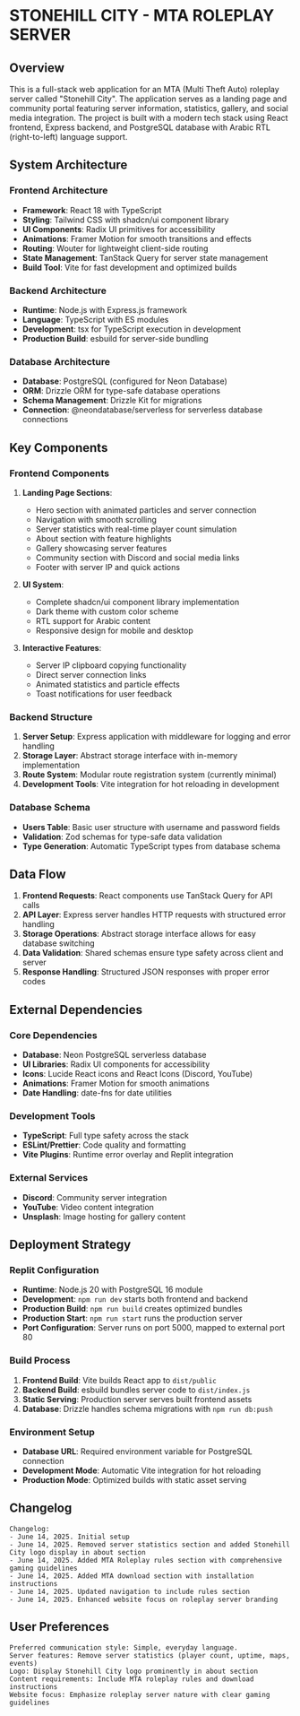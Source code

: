 # STONEHILL CITY - MTA ROLEPLAY SERVER

## Overview

This is a full-stack web application for an MTA (Multi Theft Auto) roleplay server called "Stonehill City". The application serves as a landing page and community portal featuring server information, statistics, gallery, and social media integration. The project is built with a modern tech stack using React frontend, Express backend, and PostgreSQL database with Arabic RTL (right-to-left) language support.

## System Architecture

### Frontend Architecture
- **Framework**: React 18 with TypeScript
- **Styling**: Tailwind CSS with shadcn/ui component library
- **UI Components**: Radix UI primitives for accessibility
- **Animations**: Framer Motion for smooth transitions and effects
- **Routing**: Wouter for lightweight client-side routing
- **State Management**: TanStack Query for server state management
- **Build Tool**: Vite for fast development and optimized builds

### Backend Architecture
- **Runtime**: Node.js with Express.js framework
- **Language**: TypeScript with ES modules
- **Development**: tsx for TypeScript execution in development
- **Production Build**: esbuild for server-side bundling

### Database Architecture
- **Database**: PostgreSQL (configured for Neon Database)
- **ORM**: Drizzle ORM for type-safe database operations
- **Schema Management**: Drizzle Kit for migrations
- **Connection**: @neondatabase/serverless for serverless database connections

## Key Components

### Frontend Components
1. **Landing Page Sections**:
   - Hero section with animated particles and server connection
   - Navigation with smooth scrolling
   - Server statistics with real-time player count simulation
   - About section with feature highlights
   - Gallery showcasing server features
   - Community section with Discord and social media links
   - Footer with server IP and quick actions

2. **UI System**:
   - Complete shadcn/ui component library implementation
   - Dark theme with custom color scheme
   - RTL support for Arabic content
   - Responsive design for mobile and desktop

3. **Interactive Features**:
   - Server IP clipboard copying functionality
   - Direct server connection links
   - Animated statistics and particle effects
   - Toast notifications for user feedback

### Backend Structure
1. **Server Setup**: Express application with middleware for logging and error handling
2. **Storage Layer**: Abstract storage interface with in-memory implementation
3. **Route System**: Modular route registration system (currently minimal)
4. **Development Tools**: Vite integration for hot reloading in development

### Database Schema
- **Users Table**: Basic user structure with username and password fields
- **Validation**: Zod schemas for type-safe data validation
- **Type Generation**: Automatic TypeScript types from database schema

## Data Flow

1. **Frontend Requests**: React components use TanStack Query for API calls
2. **API Layer**: Express server handles HTTP requests with structured error handling
3. **Storage Operations**: Abstract storage interface allows for easy database switching
4. **Data Validation**: Shared schemas ensure type safety across client and server
5. **Response Handling**: Structured JSON responses with proper error codes

## External Dependencies

### Core Dependencies
- **Database**: Neon PostgreSQL serverless database
- **UI Libraries**: Radix UI components for accessibility
- **Icons**: Lucide React icons and React Icons (Discord, YouTube)
- **Animations**: Framer Motion for smooth animations
- **Date Handling**: date-fns for date utilities

### Development Tools
- **TypeScript**: Full type safety across the stack
- **ESLint/Prettier**: Code quality and formatting
- **Vite Plugins**: Runtime error overlay and Replit integration

### External Services
- **Discord**: Community server integration
- **YouTube**: Video content integration
- **Unsplash**: Image hosting for gallery content

## Deployment Strategy

### Replit Configuration
- **Runtime**: Node.js 20 with PostgreSQL 16 module
- **Development**: `npm run dev` starts both frontend and backend
- **Production Build**: `npm run build` creates optimized bundles
- **Production Start**: `npm run start` runs the production server
- **Port Configuration**: Server runs on port 5000, mapped to external port 80

### Build Process
1. **Frontend Build**: Vite builds React app to `dist/public`
2. **Backend Build**: esbuild bundles server code to `dist/index.js`
3. **Static Serving**: Production server serves built frontend assets
4. **Database**: Drizzle handles schema migrations with `npm run db:push`

### Environment Setup
- **Database URL**: Required environment variable for PostgreSQL connection
- **Development Mode**: Automatic Vite integration for hot reloading
- **Production Mode**: Optimized builds with static asset serving

## Changelog

```
Changelog:
- June 14, 2025. Initial setup
- June 14, 2025. Removed server statistics section and added Stonehill City logo display in about section
- June 14, 2025. Added MTA Roleplay rules section with comprehensive gaming guidelines
- June 14, 2025. Added MTA download section with installation instructions
- June 14, 2025. Updated navigation to include rules section
- June 14, 2025. Enhanced website focus on roleplay server branding
```

## User Preferences

```
Preferred communication style: Simple, everyday language.
Server features: Remove server statistics (player count, uptime, maps, events)
Logo: Display Stonehill City logo prominently in about section
Content requirements: Include MTA roleplay rules and download instructions
Website focus: Emphasize roleplay server nature with clear gaming guidelines
```